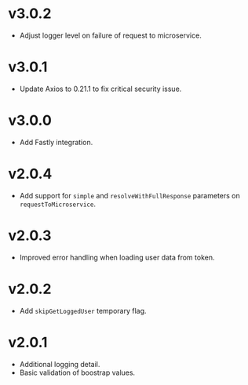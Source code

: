 # v3.0.2

- Adjust logger level on failure of request to microservice.

# v3.0.1

- Update Axios to 0.21.1 to fix critical security issue.

# v3.0.0

- Add Fastly integration.

# v2.0.4

- Add support for `simple` and `resolveWithFullResponse` parameters on `requestToMicroservice`.

# v2.0.3

- Improved error handling when loading user data from token.

# v2.0.2

- Add `skipGetLoggedUser` temporary flag.

# v2.0.1

- Additional logging detail.
- Basic validation of boostrap values.
